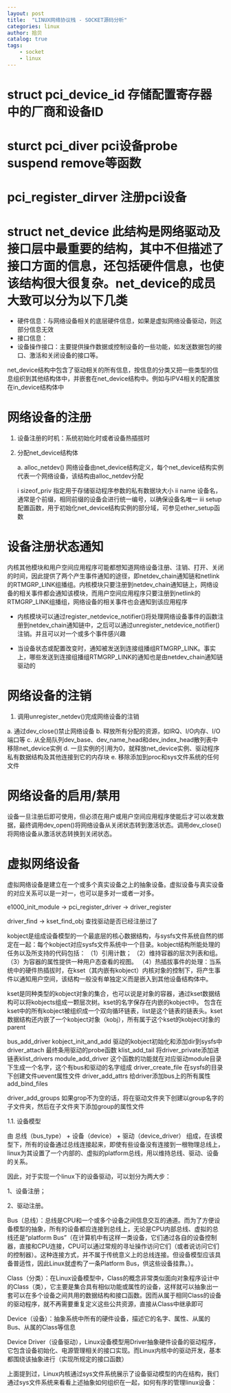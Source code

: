 ```yaml
---
layout: post
title:  "LINUX网络协议栈 - SOCKET源码分析"
categories: linux
author: 拾贝
catalog: true
tags:  
    - socket 
    - linux
---
```


# struct pci_device_id 存储配置寄存器中的厂商和设备ID

# sturct pci_diver pci设备probe suspend remove等函数

# pci_register_dirver 注册pci设备

# struct net_device 此结构是网络驱动及接口层中最重要的结构，其中不但描述了接口方面的信息，还包括硬件信息，也使该结构很大很复杂。net_device的成员大致可以分为以下几类

  - 硬件信息：与网络设备相关的底层硬件信息，如果是虚拟网络设备驱动，则这部分信息无效
  - 接口信息：
  - 设备操作接口：主要提供操作数据或控制设备的一些功能，如发送数据包的接口、激活和关闭设备的接口等。

net_device结构中包含了驱动相关的所有信息，按信息的分类又把一些类型的信息组织到其他结构体中，并嵌套在net_device结构中。例如与IPV4相关的配置放在in_device结构体中

# 网络设备的注册

 1. 设备注册的时机：系统初始化时或者设备热插拔时

 2. 分配net_device结构体

    a. alloc_netdev() 网络设备由net_device结构定义，每个net_device结构实例代表一个网络设备，该结构由alloc_netdev分配

      i sizeof_priv 指定用于存储驱动程序参数的私有数据块大小
      ii name 设备名，通常是个前缀，相同前缀的设备会进行统一编号，以确保设备名唯一
      iii setup 配置函数，用于初始化net_device结构实例的部分域，可参见ether_setup函数

# 设备注册状态通知

内核其他模块和用户空间应用程序可能都想知道网络设备注册、注销、打开、关闭的时间，因此提供了两个产生事件通知的途径，即netdev_chain通知链和netlink的RTMGRP_LINK组播组。内核模块只要注册到netdev_chain通知链上，网络设备的相关事件都会通知该模块，而用户空间应用程序只要注册到netlink的RTMGRP_LINK组播组，网络设备的相关事件也会通知到该应用程序

- 内核模块可以通过register_netdevice_notifier()将处理网络设备事件的函数注册到netdev_chain通知链中，之后可以通过unregister_netdevice_notifier()注销。并且可以对一个或多个事件感兴趣

- 当设备状态或配置改变时，通知被发送到连接组播组RTMGRP_LINK。事实上，哪些发送到连接组播组RTMGRP_LINK的通知也是由netdev_chain通知链驱动的

# 网络设备的注销

1. 调用unregister_netdev()完成网络设备的注销

a. 通过dev_close()禁止网络设备
b. 释放所有分配的资源，如IRQ、I/O内存、I/O端口等
c. 从全局队列dev_base、dev_name_head和dev_index_head散列表中移除net_device实例
d. 一旦实例的引用为0，就释放net_device实例、驱动程序私有数据结构及其他连接到它的内存块
e. 移除添加到proc和sys文件系统的任何文件

# 网络设备的启用/禁用

设备一旦注册后即可使用，但必须在用户或用户空间应用程序使能后才可以收发数据，最终调用dev_open()将网络设备从关闭状态转到激活状态。调用dev_close()将网络设备从激活状态转换到关闭状态。

# 虚拟网络设备

虚拟网络设备是建立在一个或多个真实设备之上的抽象设备。虚拟设备与真实设备的对应关系可以是一对一，也可以是多对一或者一对多。



e1000_init_module -> pci_register_driver -> driver_register

driver_find -> kset_find_obj 查找驱动是否已经注册过了

kobject是组成设备模型的一个最底层的核心数据结构，与sysfs文件系统自然的绑定在一起：每个kobject对应sysfs文件系统中一个目录。kobject结构所能处理的任务以及所支持的代码包括：
（1）引用计数；
（2）维持容器的层次列表和组。
（3）为容器的属性提供一种用户态查看的视图。
（4）热插拔事件的处理：当系统中的硬件热插拔时，在kset（其内嵌有kobject）内核对象的控制下，将产生事件以通知用户空间，该结构一般没有单独定义而是嵌入到其他设备结构体中。

kset是同种类型的kobject对象的集合，也可以说是对象的容器，通过kset数据结构可以将kobjects组成一颗层次树。kset的名字保存在内嵌的kobject中。
包含在kset中的所有kobject被组织成一个双向循环链表，list是这个链表的链表头。kset数据结构还内嵌了一个kobject对象（kobj），所有属于这个kset的kobject对象的parent

bus_add_driver 
    kobject_init_and_add 驱动的kobject初始化和添加dir到sysfs中
    driver_attach 最终条用驱动的probe函数
    klist_add_tail 将driver_private添加进链表klist_drivers
    module_add_driver 这个函数的功能就在对应驱动module目录下生成一个名字，这个有bus和驱动的名字组成
    driver_create_file 在sysfs的目录下创建文件uevent属性文件
    driver_add_attrs 给driver添加bus上的所有属性
    add_bind_files

driver_add_groups 如果grop不为空的话，将在驱动文件夹下创建以group名字的子文件夹，然后在子文件夹下添加group的属性文件


1.1. 设备模型

由 总线（bus_type） + 设备（device） + 驱动（device_driver） 组成，在该模型下，所有的设备通过总线连接起来，即使有些设备没有连接到一根物理总线上，linux为其设置了一个内部的、虚拟的platform总线，用以维持总线、驱动、设备的关系。

因此，对于实现一个linux下的设备驱动，可以划分为两大步：

1、设备注册；

2、驱动注册。

Bus（总线）：总线是CPU和一个或多个设备之间信息交互的通道。而为了方便设备模型的抽象，所有的设备都应连接到总线上，无论是CPU内部总线、虚拟的总线还是“platform Bus”（在计算机中有这样一类设备，它们通过各自的设备控制器，直接和CPU连接，CPU可以通过常规的寻址操作访问它们（或者说访问它们的控制器）。这种连接方式，并不属于传统意义上的总线连接。但设备模型应该具备普适性，因此Linux就虚构了一条Platform Bus，供这些设备挂靠。）。

Class（分类）：在Linux设备模型中，Class的概念非常类似面向对象程序设计中的Class（类），它主要是集合具有相似功能或属性的设备，这样就可以抽象出一套可以在多个设备之间共用的数据结构和接口函数。因而从属于相同Class的设备的驱动程序，就不再需要重复定义这些公共资源，直接从Class中继承即可

Device（设备）：抽象系统中所有的硬件设备，描述它的名字、属性、从属的Bus、从属的Class等信息

Device Driver（设备驱动），Linux设备模型用Driver抽象硬件设备的驱动程序，它包含设备初始化、电源管理相关的接口实现。而Linux内核中的驱动开发，基本都围绕该抽象进行（实现所规定的接口函数）

上面提到过，Linux内核通过sys文件系统展示了设备驱动模型的内在结构，我们通过sys文件系统来看看上述抽象如何组织在一起，如何有序的管理linux设备：

